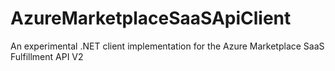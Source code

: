 # AzureMarketplaceSaaSApiClient
An experimental .NET client implementation for the Azure Marketplace SaaS Fulfillment API V2

